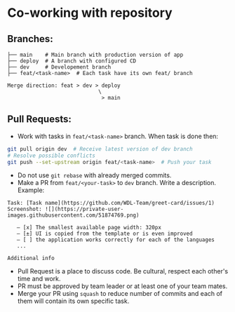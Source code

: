 # Co-working with repository

## Branches:
```
├── main    # Main branch with production version of app
├── deploy  # A branch with configured CD
├── dev     # Developement branch
├── feat/<task-name>  # Each task have its own feat/ branch

Merge direction: feat > dev > deploy
                             \
                              > main
```
## Pull Requests:
- Work with tasks in `feat/<task-name>` branch. When task is done then:
```sh
git pull origin dev  # Receive latest version of dev branch
# Resolve possible conflicts
git push --set-upstream origin feat/<task-name>  # Push your task
```
- Do not use `git rebase` with already merged commits.
- Make a PR from `feat/<your-task>` to `dev` branch. Write a description. Example:
```
Task: [Task name](https://github.com/WDL-Team/greet-card/issues/1)
Screenshot: ![](https://private-user-images.githubusercontent.com/51874769.png)

   – [x] The smallest available page width: 320px
   – [±] UI is copied from the template or is even improved
   – [ ] the application works correctly for each of the languages
   ...

Additional info
```

- Pull Request is a place to discuss code. Be cultural, respect each other's time and work.
- PR must be approved by team leader or at least one of your team mates.
- Merge your PR using `squash` to reduce number of commits and each of them will contain its own specific task.
